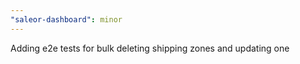 ```yaml
---
"saleor-dashboard": minor
---
```


Adding e2e tests for bulk deleting shipping zones and updating one
